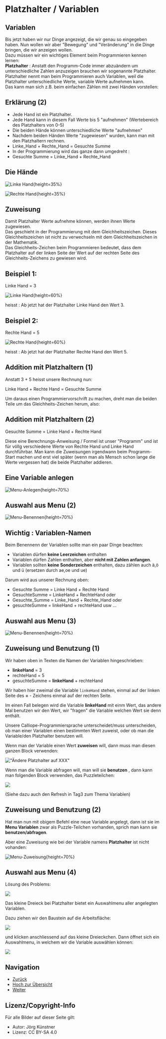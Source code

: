 # Platzhalter / Variablen 

## Variablen

Bis jetzt haben wir nur Dinge angezeigt, die wir genau so eingegeben haben. Nun wollen wir aber "Bewegung" und "Veränderung" in die Dinge bringen, die wir anzeigen wollen.  
Dazu müssen wir  ein wichtiges Element beim Programmieren kennen lernen:   
__Platzhalter__ : 
Anstatt den Programm-Code immer abzuändern um unterschiedliche Zahlen anzuzeigen brauchen wir sogenannte Platzhalter.
Platzhalter nennt man beim Programmieren auch Variablen, weil die Platzhalter unterschiedliche Werte, variable Werte aufnehmen kann.  
Das kann man sich z.B. beim einfachen Zählen mit zwei Händen vorstellen:  

## Erklärung (2)
- Jede Hand ist ein Platzhalter.  
- Jede Hand kann in diesem Fall Werte bis 5 "aufnehmen" (Wertebereich des Platzhalters von 0-5)
- Die beiden Hände können unterschiedliche Werte "aufnehmen"
- Nachdem beiden Händen Werte "zugewiesen" wurden, kann man mit den Platzhaltern rechnen.
- Linke_Hand + Rechte_Hand = Gesuchte Summe
- In der Programmierung wird das ganze dann umgedreht :
- Gesuchte Summe = Linke_Hand + Rechte_Hand  

## Die Hände

![Linke Hand](pics/ZaehlendeHaende_L.png){height=35%}

![Rechte Hand](pics/ZaehlendeHaende_R.png){height=35%}

## Zuweisung

Damit Platzhalter Werte aufnehme können, werden ihnen Werte zugewiesen.  
Das geschieht in der Programmierung mit dem Gleichheitszeichen.
Dieses Gleichheitszeichen ist nicht zu verwechseln mit dem Gleichheitszeichen in der Mathematik.  
Das Gleichheits-Zeichen beim Programmieren bedeutet, dass dem Platzhalter auf der linken Seite der Wert auf der rechten Seite des Gleichheits-Zeichens zu gewiesen wird.

## Beispiel 1: 

Linke Hand = 3  

![Linke Hand](pics/LinkeHand_3.png){height=60%}

heisst : Ab jetzt hat der Platzhalter Linke Hand den Wert 3.

## Beispiel 2:

Rechte Hand = 5 

![Rechte Hand](pics/RechteHand_5.png){height=60%}

heisst : Ab jetzt hat der Platzhalter Rechte Hand den Wert 5.

## Addition mit Platzhaltern (1)

Anstatt 3 + 5 heisst unsere Rechnung nun:

Linke Hand + Rechte Hand = Gesuchte Summe

Um daraus einen Programmiervorschrift zu machen, dreht man die beiden Teile um das Gleichheits-Zeichen herum, also:

## Addition mit Platzhaltern (2)

Gesuchte Summe = Linke Hand + Rechte Hand 

Diese eine Berechnungs-Anweisung / Formel ist unser "Programm" und ist für völlg verschiedene Werte von Rechte Hand und Linke Hand durchführbar.
Man kann die Zuweisungen irgendwann beim Programm-Start machen und erst viel später (wenn man als Mensch schon lange die Werte vergessen hat) die beide Platzhalter addieren.


## Eine Variable anlegen

![Menu-Anlegen](pics/PlatzhalterAnlegenMenu.png){height=70%}


## Auswahl aus Menu (2)

![Menu-Benennen](pics/PlatzhalterBenennenMenu.png){height=70%}

## Wichtig : Variablen-Namen

Beim Benennenn der Variablen sollte man ein paar Dinge beachten:

* Variablen dürfen __keine Leerzeichen__ enthalten
* Variablen dürfen Zahlen enthalten, aber __nicht mit Zahlen anfangen__.
* Variablen sollten __keine Sonderzeichen__ enthalten, dazu zählen auch ä,ö und ü (ersetzen durch ae,oe und ue) 

Darum wird aus unserer Rechnung oben:

* Gesuchte Summe = Linke Hand + Rechte Hand
* GesuchteSumme = LinkeHand + RechteHand            oder
* Gesuchte_Summe = Linke_Hand + Rechte_Hand       oder
* gesuchteSumme = linkeHand + rechteHand               usw ...



## Auswahl aus Menu (3)

![Menu-Benennen](pics/PlatzhalterBenennenMenu_2.png){height=70%}




## Zuweisung und Benutzung (1)

Wir haben oben in Texten die Namen der Variablen hingeschrieben:  
* __linkeHand__ = 3
* rechteHand = 5
* gesuchteSumme = __linkeHand__ + rechteHand 

Wir haben hier zweimal die Variable `linkeHand` stehen, einmal auf der linken Seite des __=__ - Zeichens einmal auf der rechten Seite.

Im einen Fall belegen wird die Variable __linkeHand__ mit einm Wert, das andere Mal benutzen wir den Wert, wir "fragen" die Variable welchen Wert sie denn enthält.

Unsere Calliope-Programmiersprache unterscheidet/muss unterscheiden, ob man einer Variablen einen bestimmten Wert zuweist, oder ob man die Variable/den Platzhalter benutzen will.

Wenn man der Variable einen Wert __zuweisen__ will, dann muss man diesen ganzen Block verwenden:   

!["Ändere Platzhalter auf XXX"](pics/VariableZuweisen.png)

Wenn man die Variable abfragen will, man will sie __benutzen__ , dann kann man folgenden Block verwenden, das Puzzleteilchen:

![](pics/VariableBenutzen.png)

(Siehe dazu auch den Refresh in Tag3 zum Thema Variablen)



## Zuweisung und Benutzung (2)

Hat man nun mit obigem Befehl eine neue Variable angelegt, dann ist sie im __Menu Variablen__ zwar als Puzzle-Teilchen vorhanden, sprich man kann sie __benutzen/abfragen__.

Aber eine Zuweisung wie bei der Variable namens __Platzhalter__ ist nicht vohanden: 

![Menu-Zuweisung](pics/PlatzhalterZuweisungMenu.png){height=70%}


## Auswahl aus Menu (4)

Lösung des Problems:

![](pics/VariablenAuswahl.png)

Das kleine Dreieck bei Platzhalter bietet ein Auswahlmenu aller angelegten Variablen.

Dazu ziehen wir den Baustein auf die Arbeitsfläche:

![](pics/VariableAufArbeitsFlaeche.png)

und klicken anschliessend auf das kleine Dreieckchen. Dann öffnet sich ein Auswahlmenu, in welchem wir die Variable auswählen können:

![](pics/VariablenAuswahlMenu.png)



## Navigation


* [Zurück](../01_06_Zahlen_Anzeigen/index.html)  
* [Hoch zur Übersicht](../index.html)  
* [Weiter ](../01_08_TastenEingabe/index.html)


## Lizenz/Copyright-Info
Für alle Bilder auf dieser Seite gilt:

*  Autor: Jörg Künstner
* Lizenz: CC BY-SA 4.0

